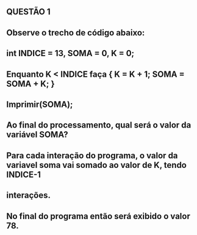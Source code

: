 ## QUESTÃO 1 ##

## Observe o trecho de código abaixo:
## int INDICE = 13, SOMA = 0, K = 0;
## Enquanto K < INDICE faça { K = K + 1; SOMA = SOMA + K; }
## Imprimir(SOMA);

## Ao final do processamento, qual será o valor da variável SOMA?
##     Para cada interação do programa, o valor da variavel soma vai somado ao valor de K, tendo INDICE-1
##     interações.
##     No final do programa então será exibido o valor 78. 

<!-- 
A linguagem escolhida para a resolução desse problema foi C
O programa define os valores k, indice em código e guarda em soma a soma de todos os valores de 0 ao indice-1
 -->